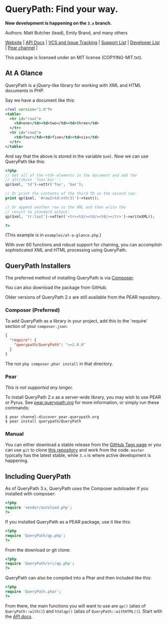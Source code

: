 # QueryPath: Find your way.

**New development is happening on the `3.x` branch.**

Authors: Matt Butcher (lead), Emily Brand, and many others

[Website](http://querypath.org) | 
[API Docs](http://api.querypath.org) |
[VCS and Issue Tracking](http://github.com/technosophos/querypath) |
[Support List](http://groups.google.com/group/support-querypath) |
[Developer List](http://groups.google.com/group/devel-querypath) |
[Pear channel](http://pear.querypath.org) |

This package is licensed under an MIT license (COPYING-MIT.txt).

## At A Glance

QueryPath is a jQuery-like library for working with XML and HTML
documents in PHP.

Say we have a document like this:
```xml
<?xml version="1.0"?>
<table>
  <tr id="row1">
    <td>one</td><td>two</td><td>three</td>
  </tr>
  <tr id="row2">
    <td>four</td><td>five</td><td>six</td>
  </tr>
</table>
```

And say that the above is stored in the variable `$xml`. Now
we can use QueryPath like this:

```php
<?php
// Get all of the <td> elements in the document and add the
// attribute `foo='bar'`:
qp($xml, 'td')->attr('foo', 'bar');

// Or print the contents of the third TD in the second row:
print qp($xml, '#row2>td:nth(3)')->text();

// Or append another row to the XML and then write the 
// result to standard output:
qp($xml, 'tr:last')->after('<tr><td/><td/><td/></tr>')->writeXML();

?>
```

(This example is in `examples/at-a-glance.php`.)

With over 60 functions and robust support for chaining, you can 
accomplish sophisticated XML and HTML processing using QueryPath.

## QueryPath Installers

The preferred method of installing QueryPath is via [Composer](http://getcomposer.org).

You can also download the package from GitHub.

Older versions of QueryPath 2.x are still available from the PEAR repository.


### Composer (Preferred)

To add QueryPath as a library in your project, add this to the 'require'
section of your `composer.json`:

```json
{
  "require": {
    "querypath/QueryPath": ">=2.0.0"
  }
}
```

The run `php composer.phar install` in that directory.

### Pear

_This is not supported any longer._

To install QueryPath 2.x as a server-wide library, you may wish to use 
PEAR or Pyrus. See [pear.querypath.org](http://pear.querypath.org)
for more information, or simply run these commands:

```
$ pear channel-discover pear.querypath.org
$ pear install querypath/QueryPath
```

### Manual

You can either download a stable release from the 
[GitHub Tags page](https://github.com/technosophos/querypath/tags)
or you can use `git` to clone
[this repository](http://github.com/technosophos/querypath) and work from
the code. `master` typically has the latest stable, while `3.x` is where
active development is happening.

## Including QueryPath

As of QueryPath 3.x, QueryPath uses the Composer autoloader if you
installed with composer:
```php
<?php
require 'vendor/autoload.php';
?>
```

If you installed QueryPath as a PEAR package, use it like this:

```php
<?php
require 'QueryPath/qp.php';
?>
```

From the download or git clone:

```php
<?php
require 'QueryPath/src/qp.php';
?>
```

QueryPath can also be compiled into a Phar and then included like this:

```php
<?php
require 'QueryPath.phar';
?>
```

From there, the main functions you will want to use are `qp()` 
(alias of `QueryPath::with()`) and `htmlqp()` (alias of
`QueryPath::withHTML()`). Start with the
[API docs](http://api.querypath.org/docs).
